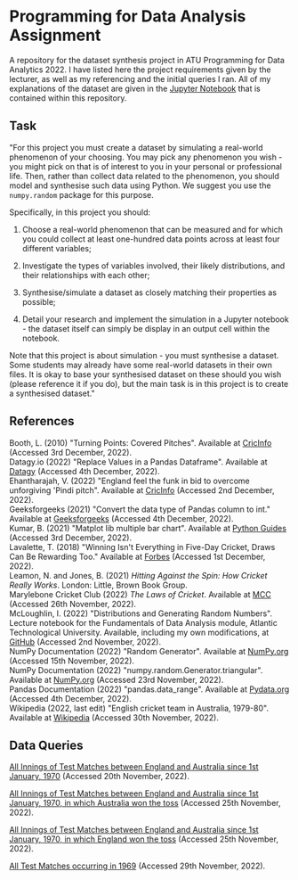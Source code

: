 # Programming for Data Analysis Assignment

A repository for the dataset synthesis project in ATU Programming for Data Analytics 2022. I have listed here the project requirements given by the lecturer, as well as my referencing and the initial queries I ran. All of my explanations of the dataset are given in the [Jupyter Notebook](assignment.ipynb) that is contained within this repository.

## Task

"For this project you must create a dataset by simulating a real-world phenomenon of your choosing. You may pick any phenomenon you wish - you might pick on that is of interest to you in your personal or professional life. Then, rather than collect data related to the phenomenon, you should model and synthesise such data using Python. We suggest you use the `numpy.random` package for this purpose.

Specifically, in this project you should:

1. Choose a real-world phenomenon that can be measured and for which you could collect at least one-hundred data points across at least four different variables;

2. Investigate the types of variables involved, their likely distributions, and their relationships with each other;

3. Synthesise/simulate a dataset as closely matching their properties as possible;

4. Detail your research and implement the simulation in a Jupyter notebook - the dataset itself can simply be display in an output cell within the notebook.

Note that this project is about simulation - you must synthesise a dataset. Some students may already have some real-world datasets in their own files. It is okay to base your synthesised dataset on these should you wish (please reference it if you do), but the main task is in this project is to create a synthesised dataset."

## References

Booth, L. (2010) "Turning Points: Covered Pitches". Available at [CricInfo](https://www.espncricinfo.com/story/cricket-s-turning-points-covered-pitches-461172) (Accessed 3rd December, 2022).
\
Datagy.io (2022) "Replace Values in a Pandas Dataframe". Available at [Datagy](https://datagy.io/pandas-replace-values/) (Accessed 4th December, 2022).
\
Ehantharajah, V. (2022) "England feel the funk in bid to overcome unforgiving 'Pindi pitch". Available at [CricInfo](https://www.espncricinfo.com/story/pakistan-vs-england-1st-test-rawalpindi-england-feel-the-funk-in-bid-to-overcome-unforgiving-pindi-pitch-1347874) (Accessed 2nd December, 2022).
\
Geeksforgeeks (2021) "Convert the data type of Pandas column to int." Available at [Geeksforgeeks](https://www.geeksforgeeks.org/convert-the-data-type-of-pandas-column-to-int/) (Accessed 4th December, 2022).
\
Kumar, B. (2021) "Matplot lib multiple bar chart". Available at [Python Guides](https://pythonguides.com/matplotlib-multiple-bar-chart/) (Accessed 3rd December, 2022).
\
Lavalette, T. (2018) "Winning Isn't Everything in Five-Day Cricket, Draws Can Be Rewarding Too." Available at [Forbes](https://www.forbes.com/sites/tristanlavalette/2018/10/13/winning-isnt-everything-in-five-day-cricket-draws-can-be-rewarding-too/?sh=32a7340c71e9) (Accessed 1st December, 2022).
\
Leamon, N. and Jones, B. (2021) _Hitting Against the Spin: How Cricket Really Works_. London: Little, Brown Book Group.
\
Marylebone Cricket Club (2022) _The Laws of Cricket_. Available at [MCC](https://www.lords.org/mcc/the-laws-of-cricket/) (Accessed 26th November, 2022).
\
McLoughlin, I. (2022) "Distributions and Generating Random Numbers". Lecture notebook for the Fundamentals of Data Analysis module, Atlantic Technological University. Available, including my own modifications, at [GitHub](https://github.com/kiehozero/atu-fundda2022/tree/main/materials/week5) (Accessed 2nd November, 2022).
\
NumPy Documentation (2022) "Random Generator". Available at [NumPy.org](https://numpy.org/doc/stable/reference/random/generator.html) (Accessed 15th November, 2022).
\
NumPy Documentation (2022) "numpy.random.Generator.triangular". Available at [NumPy.org](https://numpy.org/doc/stable/reference/random/generated/numpy.random.Generator.triangular.html) (Accessed 23rd November, 2022).
\
Pandas Documentation (2022) "pandas.data_range". Available at [Pydata.org](https://pandas.pydata.org/pandas-docs/stable/reference/api/pandas.date_range.html) (Accessed 4th December, 2022).
\
Wikipedia (2022, last edit) "English cricket team in Australia, 1979-80". Available at [Wikipedia](https://en.wikipedia.org/wiki/English_cricket_team_in_Australia_in_1979%E2%80%9380) (Accessed 30th November, 2022).

## Data Queries

[All Innings of Test Matches between England and Australia since 1st January, 1970](https://stats.espncricinfo.com/ci/engine/stats/index.html?class=1;filter=advanced;host=1;host=2;opposition=1;opposition=2;orderby=start;size=200;spanmin1=1+Jan+1970;spanval1=span;team=1;team=2;template=results;tournament_type=2;type=team;view=innings) (Accessed 20th November, 2022).

[All Innings of Test Matches between England and Australia since 1st January, 1970, in which Australia won the toss](https://stats.espncricinfo.com/ci/engine/stats/index.html?class=1;filter=advanced;host=1;host=2;opposition=1;orderby=start;size=200;spanmin1=1+Jan+1970;spanval1=span;team=2;template=results;toss=1;tournament_type=2;type=team;view=innings) (Accessed 25th November, 2022).

[All Innings of Test Matches between England and Australia since 1st January, 1970, in which England won the toss](https://stats.espncricinfo.com/ci/engine/stats/index.html?class=1;filter=advanced;host=1;host=2;opposition=2;orderby=start;size=200;spanmin1=1+Jan+1970;spanval1=span;team=1;template=results;toss=1;tournament_type=2;type=team;view=innings) (Accessed 25th November, 2022).

[All Test Matches occurring in 1969](https://stats.espncricinfo.com/ci/engine/records/team/match_results.html?class=1;id=1969;type=year) (Accessed 29th November, 2022).
